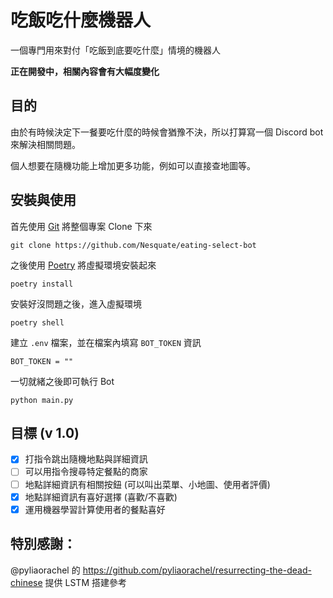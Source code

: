 # 吃飯吃什麼機器人
一個專門用來對付「吃飯到底要吃什麼」情境的機器人

__正在開發中，相關內容會有大幅度變化__

## 目的
由於有時候決定下一餐要吃什麼的時候會猶豫不決，所以打算寫一個 Discord bot 來解決相關問題。

個人想要在隨機功能上增加更多功能，例如可以直接查地圖等。


## 安裝與使用
首先使用 [Git](https://git-scm.com/) 將整個專案 Clone 下來
```shell
git clone https://github.com/Nesquate/eating-select-bot
```

之後使用 [Poetry](https://python-poetry.org/) 將虛擬環境安裝起來
```shell
poetry install
```

安裝好沒問題之後，進入虛擬環境

```shell
poetry shell
```

建立 `.env` 檔案，並在檔案內填寫 `BOT_TOKEN` 資訊
```text
BOT_TOKEN = ""
```

一切就緒之後即可執行 Bot
```shell
python main.py
```


## 目標 (v 1.0)
- [x] 打指令跳出隨機地點與詳細資訊
- [ ] 可以用指令搜尋特定餐點的商家
- [ ] 地點詳細資訊有相關按鈕 (可以叫出菜單、小地圖、使用者評價)
- [x] 地點詳細資訊有喜好選擇 (喜歡/不喜歡)
- [x] 運用機器學習計算使用者的餐點喜好

## 特別感謝：
@pyliaorachel 的 https://github.com/pyliaorachel/resurrecting-the-dead-chinese 提供 LSTM 搭建參考